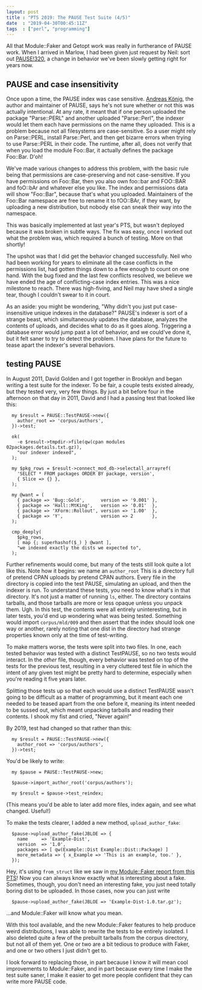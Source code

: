 ```yaml
---
layout: post
title : "PTS 2019: The PAUSE Test Suite (4/5)"
date  : "2019-04-30T00:45:11Z"
tags  : ["perl", "programming"]
---
```

All that Module::Faker and Getopt work was really in furtherance of PAUSE work.
When I arrived in Marlow, I had been given just request by Neil:  sort out
[PAUSE!320](https://github.com/andk/pause/pull/320), a change in behavior we've
been slowly getting right for years now.

## PAUSE and case insensitivity

Once upon a time, the PAUSE index was case sensitive.  [Andreas
König](https://github.com/andk), the author and maintainer of PAUSE, says he's
not sure whether or not this was actually intentional.  At any rate, it meant
that if one person uploaded the package "Parse::PERL" and another uploaded
"Parse::Perl", the indexer would let them each have permissions on the name
they uploaded.  This is a problem because not all filesystems are
case-sensitive.  So a user might rely on Parse::PERL, install Parse::Perl, and
then get bizarre errors when trying to use Parse::PERL in their code.  The
runtime, after all, does not verify that when you load the module Foo::Bar, it
actually defines the package Foo::Bar.  D'oh!

We've made various changes to address this problem, with the basic rule being
that permissions are case-preserving and not case-sensitive.  If you have
permissions on Foo::Bar, then you also own foo::bar and FOO::BAR and foO::bAr
and whatever else you like.  The index and permissions data will show
"Foo::Bar", because that's what you uploaded.  Maintainers of the Foo::Bar
namespace are free to rename it to fOO::BAr, if they want, by uploading a new
distribution, but nobody else can sneak their way into the namespace.

This was basically implemented at last year's PTS, but wasn't deployed because
it was broken in subtle ways.  The fix was easy, once I worked out what the
problem was, which required a bunch of testing.  More on that shortly!

The upshot was that I did get the behavior changed successfully.  Neil who had
been working for years to eliminate all the case conflicts in the permissions
list, had gotten things down to a few enough to count on one hand.  With the
bug fixed and the last few conflicts resolved, we believe we have ended the age
of conflicting-case index entries.  This was a nice milestone to reach.  There
was high-fiving, and Neil may have shed a single tear, though I couldn't swear
to it in court.

As an aside: you might be wondering, "Why didn't you just put case-insensitive
unique indexes in the database?"  PAUSE's indexer is sort of a strange beast,
which simultaneously updates the database, analyzes the contents of uploads,
and decides what to do as it goes along.  Triggering a database error would
jump past a lot of behavior, and we could've done it, but it felt saner to try
to detect the problem.  I have plans for the future to tease apart the
indexer's several behaviors.

## testing PAUSE

In August 2011, David Golden and I got together in Brooklyn and began writing a
test suite for the indexer.  To be fair, a couple tests existed already, but
they tested very, very few things.  By just a bit before four in the afternoon
on that day in 2011, David and I had a passing test that looked like this:

      my $result = PAUSE::TestPAUSE->new({
        author_root => 'corpus/authors',
      })->test;

      ok(
        -e $result->tmpdir->file(qw(cpan modules 02packages.details.txt.gz)),
        "our indexer indexed",
      );

      my $pkg_rows = $result->connect_mod_db->selectall_arrayref(
        'SELECT * FROM packages ORDER BY package, version',
        { Slice => {} },
      );

      my @want = (
        { package => 'Bug::Gold',      version => '9.001' },
        { package => 'Hall::MtKing',   version => '0.01'  },
        { package => 'XForm::Rollout', version => '1.00'  },
        { package => 'Y',              version => 2       },
      );

      cmp_deeply(
        $pkg_rows,
        [ map {; superhashof($_) } @want ],
        "we indexed exactly the dists we expected to",
      );

Further refinements would come, but many of the tests still look quite a lot
like this.  Note how it begins:  we name an `author_root`  This is a directory
full of pretend CPAN uploads by pretend CPAN authors.  Every file in the
directory is copied into the test PAUSE, simulating an upload, and then the
indexer is run.  To understand these tests, you need to know what's in that
directory.  It's not just a matter of running `ls`, either.  The directory
contains tarballs, and those tarballs are more or less opaque unless you unpack
them.  Ugh.  In this test, the contents were all entirely uninteresting, but in
later tests, you'd end up wondering what was being tested.  Something would
import `corpus/mld/009` and then assert that the index should look one way or
another, rarely noting that one dist in the directory had strange properties
known only at the time of test-writing.

To make matters worse, the tests were split into two files.  In one, each
tested behavior was tested with a distinct TestPAUSE, so no two tests would
interact.  In the *other* file, though, every behavior was tested on top of the
tests for the previous test, resulting in a very cluttered test file in which
the intent of any given test might be pretty hard to determine, especially when
you're reading it five years later.

Splitting those tests up so that each would use a distinct TestPAUSE wasn't
going to be difficult as a matter of programming, but it meant each one needed
to be teased apart from the one before it, meaning its intent needed to be
sussed out, which meant unpacking tarballs and reading their contents.  I shook
my fist and cried, "Never again!"

By 2019, test had changed so that rather than this:

      my $result = PAUSE::TestPAUSE->new({
        author_root => 'corpus/authors',
      })->test;

You'd be likely to write:

      my $pause = PAUSE::TestPAUSE->new;

      $pause->import_author_root('corpus/authors');

      my $result = $pause->test_reindex;

(This means you'd be able to later add more files, index again, and see what
changed.  Useful!)

To make the tests clearer, I added a new method, `upload_author_fake`:

      $pause->upload_author_fake(JBLOE => {
        name     => 'Example-Dist',
        version  => '1.0',
        packages => [ qw(Example::Dist Example::Dist::Package) ]
        more_metadata => { x_Example => 'This is an example, too.' },
      });

Hey, it's using `from_struct` like we saw in [my Module::Faker report from this
PTS](https://rjbs.manxome.org/rubric/entry/2115)!  Now you can always know
exactly what is interesting about a fake.  Sometimes, though, you don't need
an interesting fake, you just need totally boring dist to be uploaded.  In
those cases, now you can just write

      $pause->upload_author_fake(JBLOE => 'Example-Dist-1.0.tar.gz');

...and Module::Faker will know what you mean.

With this tool available, and the new Module::Faker features to help produce
weird distributions, I was able to rewrite the tests to be entirely isolated.
I also deleted quite a few of the prebuilt tarballs from the corpus directory,
but not all of them yet.  One or two are a bit tedious to produce with Faker,
and one or two others I just didn't get to.

I look forward to replacing those, in part because I know it will mean cool
improvements to Module::Faker, and in part because every time I make the test
suite saner, I make it easier to get more people confident that they can write
more PAUSE code.

